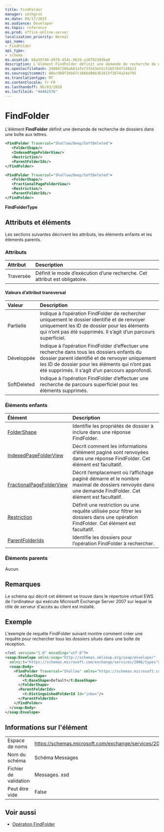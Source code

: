 ```yaml
---
title: FindFolder
manager: sethgros
ms.date: 09/17/2015
ms.audience: Developer
ms.topic: reference
ms.prod: office-online-server
localization_priority: Normal
api_name:
- FindFolder
api_type:
- schema
ms.assetid: b8a59740-d978-454c-9629-a10792385ba0
description: L’élément FindFolder définit une demande de recherche de dossiers dans une boîte aux lettres.
ms.openlocfilehash: 248047206a661afe723543e52c51b57847148423
ms.sourcegitcommit: 88ec988f2bb67c1866d06b361615f3674a24e795
ms.translationtype: MT
ms.contentlocale: fr-FR
ms.lasthandoff: 06/03/2020
ms.locfileid: "44462576"
---
```

# <a name="findfolder"></a>FindFolder

L’élément **FindFolder** définit une demande de recherche de dossiers dans une boîte aux lettres. 
  
```xml
<FindFolder Traversal="Shallow/Deep/SoftDeleted">
   <FolderShape/>
   <IndexedPageFolderView/>
   <Restriction/>
   <ParentFolderIds/>
</FindFolder>
```

```xml
<FindFolder Traversal="Shallow/Deep/SoftDeleted">
   <FolderShape/>
   <FractionalPageFolderView/>
   <Restriction/>
   <ParentFolderIds/>
</FindFolder>
```

**FindFolderType**

## <a name="attributes-and-elements"></a>Attributs et éléments

Les sections suivantes décrivent les attributs, les éléments enfants et les éléments parents.
  
### <a name="attributes"></a>Attributs

|**Attribut**|**Description**|
|:-----|:-----|
|Traversée  <br/> |Définit le mode d’exécution d’une recherche. Cet attribut est obligatoire.  <br/> |
   
#### <a name="traversal-attribute-values"></a>Valeurs d’attribut transversal

|**Valeur**|**Description**|
|:-----|:-----|
|Partielle  <br/> |Indique à l’opération FindFolder de rechercher uniquement le dossier identifié et de renvoyer uniquement les ID de dossier pour les éléments qui n’ont pas été supprimés. Il s’agit d’un parcours superficiel.  <br/> |
|Développée  <br/> |Indique à l’opération FindFolder d’effectuer une recherche dans tous les dossiers enfants du dossier parent identifié et de renvoyer uniquement les ID de dossier pour les éléments qui n’ont pas été supprimés. Il s’agit d’un parcours approfondi.  <br/> |
|SoftDeleted  <br/> |Indique à l’opération FindFolder d’effectuer une recherche de parcours superficiel pour les éléments supprimés.  <br/> |
   
### <a name="child-elements"></a>Éléments enfants

|**Élément**|**Description**|
|:-----|:-----|
|[FolderShape](foldershape.md) <br/> |Identifie les propriétés de dossier à inclure dans une réponse FindFolder.  <br/> |
|[IndexedPageFolderView](indexedpagefolderview.md) <br/> |Décrit comment les informations d’élément paginé sont renvoyées dans une réponse FindFolder. Cet élément est facultatif.  <br/> |
|[FractionalPageFolderView](fractionalpagefolderview.md) <br/> |Décrit l’emplacement où l’affichage paginé démarre et le nombre maximal de dossiers renvoyés dans une demande FindFolder. Cet élément est facultatif.  <br/> |
|[Restriction](restriction.md) <br/> |Définit une restriction ou une requête utilisée pour filtrer les dossiers dans une opération FindFolder. Cet élément est facultatif.  <br/> |
|[ParentFolderIds](parentfolderids.md) <br/> |Identifie les dossiers pour l’opération FindFolder à rechercher.  <br/> |
   
### <a name="parent-elements"></a>Éléments parents

Aucun.
  
## <a name="remarks"></a>Remarques

Le schéma qui décrit cet élément se trouve dans le répertoire virtuel EWS de l'ordinateur qui exécute Microsoft Exchange Server 2007 sur lequel le rôle de serveur d'accès au client est installé.
  
## <a name="example"></a>Exemple

L’exemple de requête FindFolder suivant montre comment créer une requête pour rechercher tous les dossiers situés dans une boîte de réception.
  
```xml
<?xml version="1.0" encoding="utf-8"?>
<soap:Envelope xmlns:soap="http://schemas.xmlsoap.org/soap/envelope/"
  xmlns:t="https://schemas.microsoft.com/exchange/services/2006/types">
  <soap:Body>
    <FindFolder Traversal="Shallow" xmlns="https://schemas.microsoft.com/exchange/services/2006/messages">
      <FolderShape>
        <t:BaseShape>Default</t:BaseShape>
      </FolderShape>
      <ParentFolderIds>
        <t:DistinguishedFolderId Id="inbox"/>
      </ParentFolderIds>
    </FindFolder>
  </soap:Body>
</soap:Envelope>
```

## <a name="element-information"></a>Informations sur l'élément

|||
|:-----|:-----|
|Espace de noms  <br/> |https://schemas.microsoft.com/exchange/services/2006/messages  <br/> |
|Nom du schéma  <br/> |Schéma Messages  <br/> |
|Fichier de validation  <br/> |Messages. xsd  <br/> |
|Peut être vide  <br/> |False  <br/> |
   
## <a name="see-also"></a>Voir aussi

- [Opération FindFolder](findfolder-operation.md)

